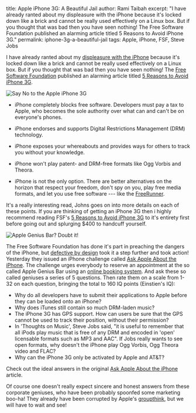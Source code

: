 title: Apple iPhone 3G: A Beautiful Jail
author: Rami Taibah 
excerpt: "I have already ranted about my displeasure with the iPhone because it's locked down like a brick and cannot be really used effectively on a Linux box. But if you thought that was bad then you have seen nothing! The Free Software Foundation published an alarming article titled 5 Reasons to Avoid iPhone 3G."
permalink: iphone-3g-a-beautiful-jail
tags: Apple, iPhone, FSF, Steve Jobs

I have already ranted about my [displeasure with the iPhone]({filename}/blog/2008-07-11-sourceforge-on-your-iphone.markdown) because it's locked down like a brick and cannot be really used effectively on a Linux box. But if you thought that was bad then you have seen nothing! The [Free Software Foundation](http://www.fsf.org) published an alarming article titled [5 Reasons to Avoid iPhone 3G](http://www.fsf.org/blogs/community/5-reasons-to-avoid-iphone-3g).

 ![Say No to the Apple iPhone 3G]({filename}/images/noiphone.jpg)
 
  * iPhone completely blocks free software. Developers must pay a tax to Apple, who becomes the sole authority over what can and can't be on everyone's phones.
  * iPhone endorses and supports Digital Restrictions Management (DRM) technology.
  * iPhone exposes your whereabouts and provides ways for others to track you without your knowledge.
  * iPhone won't play patent- and DRM-free formats like Ogg Vorbis and Theora.

  * iPhone is not the only option. There are better alternatives on the horizon that respect your freedom, don't spy on you, play free media formats, and let you use free software --- like the [FreeRunner](http://www.openmoko.com/).

It's a really interesting read, Johns goes on into more details on each of these points. If you are thinking of getting an iPhone 3G then i highly recommend reading FSF's [5 Reasons to Avoid iPhone 3G](http://www.fsf.org/blogs/community/5-reasons-to-avoid-iphone-3g) to it's entirety first before going out and splurging $400 to handcuff yourself.

![Apple Genius Bar? Doubt it!]({filename}/images/apple_towson_genius_bar.jpg)

The Free Software Foundation has done it's part in preaching the dangers of the iPhone, but [defective by design](http://www.defectivebydesign.org/) took it a step further and took action! Yesterday they issued an iPhone challenge called [Ask Apple About the iPhone](http://www.defectivebydesign.org/apple-challenge). The challenge urges everybody to reserve an appointment at the so called Apple Genius Bar using an [online booking system](http://www.apple.com/retail/geniusbar/). And ask these so called geniuses a series of 5 questions. Then rate them on a scale from 1-32 on each question, bringing the total to 160 IQ points (Einstien's IQ):

* Why do all developers have to submit their applications to Apple before they can be loaded onto an iPhone?
* Why does iTunes still contain so much DRM-laden music?
* The iPhone 3G has GPS support. How can users be sure that the GPS cannot be used to track their position, without their permission?
* In 'Thoughts on Music', Steve Jobs said, "it is useful to remember that all iPods play music that is free of any DRM and encoded in 'open' licensable formats such as MP3 and AAC". If Jobs really wants to see open formats, why doesn't the iPhone play Ogg Vorbis, Ogg Theora video and FLAC?
* Why can the iPhone 3G only be activated by Apple and AT&T?

Check out the ideal answers in the original [Ask Apple About the iPhone](http://www.defectivebydesign.org/apple-challenge) article.

Of course one doesn't really expect sincere and honest answers from these corporate geniuses, who have been probably spoonfed some marketing boo-ha! They already have been corrupted by Apple's [groupthink](http://en.wikipedia.org/wiki/Groupthink), but we will have to wait and see!
